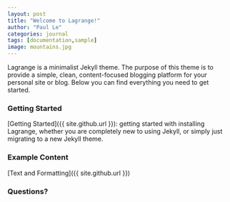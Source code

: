 ```yaml
---
layout: post
title: "Welcome to Lagrange!"
author: "Paul Le"
categories: journal
tags: [documentation,sample]
image: mountains.jpg
---
```


Lagrange is a minimalist Jekyll theme. The purpose of this theme is to provide a simple, clean, content-focused blogging platform for your personal site or blog. Below you can find everything you need to get started.

### Getting Started

[Getting Started]({{ site.github.url }}): getting started with installing Lagrange, whether you are completely new to using Jekyll, or simply just migrating to a new Jekyll theme.

### Example Content

[Text and Formatting]({{ site.github.url }})


### Questions?

